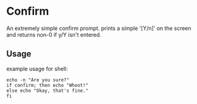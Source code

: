 Confirm
=======
An extremely simple confirm prompt.
prints a simple '[Y/n]' on the screen and returns non-0 if y/Y isn't entered.

Usage
-----
example usage for shell:

    echo -n "Are you sure?"
    if confirm; then echo "Whoot!"
    else echo "Okay, that's fine."
    fi
